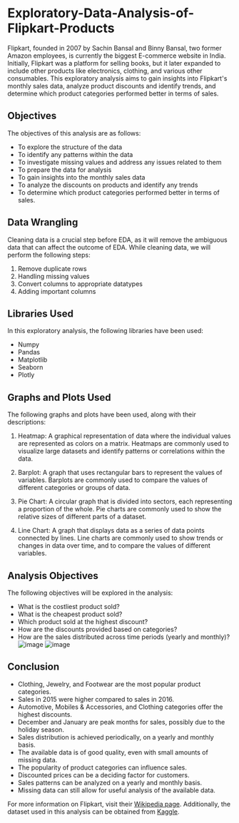 # Exploratory-Data-Analysis-of-Flipkart-Products

Flipkart, founded in 2007 by Sachin Bansal and Binny Bansal, two former Amazon employees, is currently the biggest E-commerce website in India. Initially, Flipkart was a platform for selling books, but it later expanded to include other products like electronics, clothing, and various other consumables. This exploratory analysis aims to gain insights into Flipkart's monthly sales data, analyze product discounts and identify trends, and determine which product categories performed better in terms of sales.

## Objectives

The objectives of this analysis are as follows:

- To explore the structure of the data
- To identify any patterns within the data
- To investigate missing values and address any issues related to them
- To prepare the data for analysis
- To gain insights into the monthly sales data
- To analyze the discounts on products and identify any trends
- To determine which product categories performed better in terms of sales.

## Data Wrangling

Cleaning data is a crucial step before EDA, as it will remove the ambiguous data that can affect the outcome of EDA. While cleaning data, we will perform the following steps:

1. Remove duplicate rows
2. Handling missing values
3. Convert columns to appropriate datatypes
4. Adding important columns

## Libraries Used

In this exploratory analysis, the following libraries have been used:

- Numpy
- Pandas
- Matplotlib
- Seaborn
- Plotly

## Graphs and Plots Used

The following graphs and plots have been used, along with their descriptions:

1. Heatmap: A graphical representation of data where the individual values are represented as colors on a matrix. Heatmaps are commonly used to visualize large datasets and identify patterns or correlations within the data.

2. Barplot: A graph that uses rectangular bars to represent the values of variables. Barplots are commonly used to compare the values of different categories or groups of data.

3. Pie Chart: A circular graph that is divided into sectors, each representing a proportion of the whole. Pie charts are commonly used to show the relative sizes of different parts of a dataset.

4. Line Chart: A graph that displays data as a series of data points connected by lines. Line charts are commonly used to show trends or changes in data over time, and to compare the values of different variables.

## Analysis Objectives

The following objectives will be explored in the analysis:

- What is the costliest product sold?
- What is the cheapest product sold?
- Which product sold at the highest discount?
- How are the discounts provided based on categories?
- How are the sales distributed across time periods (yearly and monthly)?
![image](https://user-images.githubusercontent.com/125637046/234342149-53890e89-cb68-4698-9188-1c6d27bf45be.png)
![image](https://user-images.githubusercontent.com/125637046/234342751-9eae74c6-da02-4cf3-b581-76e87acbab78.png)

## Conclusion

- Clothing, Jewelry, and Footwear are the most popular product categories.
- Sales in 2015 were higher compared to sales in 2016.
- Automotive, Mobiles & Accessories, and Clothing categories offer the highest discounts.
- December and January are peak months for sales, possibly due to the holiday season.
- Sales distribution is achieved periodically, on a yearly and monthly basis.
- The available data is of good quality, even with small amounts of missing data.
- The popularity of product categories can influence sales.
- Discounted prices can be a deciding factor for customers.
- Sales patterns can be analyzed on a yearly and monthly basis.
- Missing data can still allow for useful analysis of the available data.

For more information on Flipkart, visit their [Wikipedia page](https://en.wikipedia.org/wiki/Flipkart). Additionally, the dataset used in this analysis can be obtained from [Kaggle](https://www.kaggle.com/PromptCloudHQ/flipkart-products).
